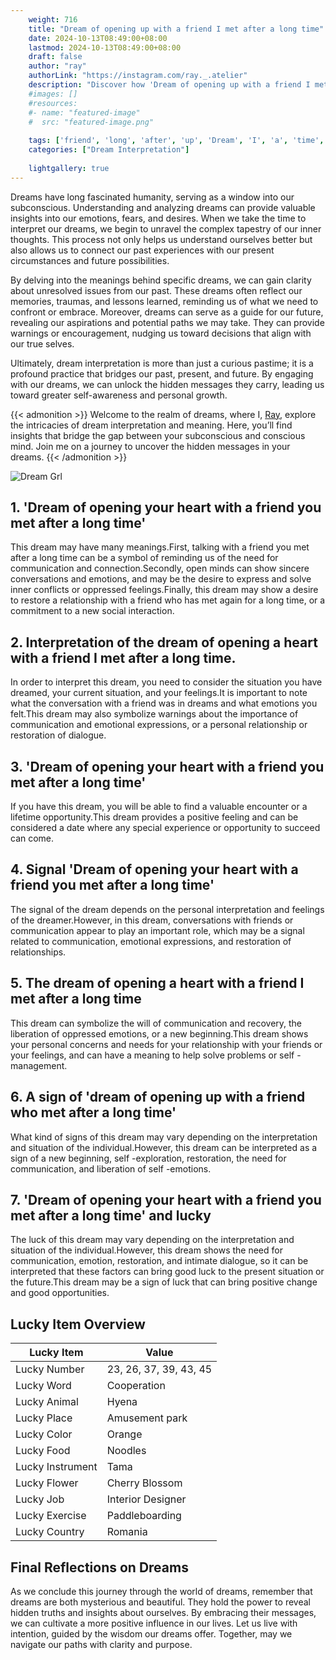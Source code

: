 ```yaml
---
    weight: 716
    title: "Dream of opening up with a friend I met after a long time"  # Assuming 'title' column exists
    date: 2024-10-13T08:49:00+08:00
    lastmod: 2024-10-13T08:49:00+08:00
    draft: false
    author: "ray"
    authorLink: "https://instagram.com/ray._.atelier"
    description: "Discover how 'Dream of opening up with a friend I met after a long time' can interpret your future and uncover its significant meanings in your life."
    #images: []
    #resources:
    #- name: "featured-image"
    #  src: "featured-image.png"
    
    tags: ['friend', 'long', 'after', 'up', 'Dream', 'I', 'a', 'time', 'opening', 'of', 'with', 'met']
    categories: ["Dream Interpretation"]
    
    lightgallery: true
---
```

    
Dreams have long fascinated humanity, serving as a window into our subconscious. Understanding and analyzing dreams can provide valuable insights into our emotions, fears, and desires. When we take the time to interpret our dreams, we begin to unravel the complex tapestry of our inner thoughts. This process not only helps us understand ourselves better but also allows us to connect our past experiences with our present circumstances and future possibilities.

By delving into the meanings behind specific dreams, we can gain clarity about unresolved issues from our past. These dreams often reflect our memories, traumas, and lessons learned, reminding us of what we need to confront or embrace. Moreover, dreams can serve as a guide for our future, revealing our aspirations and potential paths we may take. They can provide warnings or encouragement, nudging us toward decisions that align with our true selves.

Ultimately, dream interpretation is more than just a curious pastime; it is a profound practice that bridges our past, present, and future. By engaging with our dreams, we can unlock the hidden messages they carry, leading us toward greater self-awareness and personal growth.

{{< admonition >}}
Welcome to the realm of dreams, where I, [Ray](https://instagram.com/ray._.atelier), explore the intricacies of dream interpretation and meaning. Here, you’ll find insights that bridge the gap between your subconscious and conscious mind. Join me on a journey to uncover the hidden messages in your dreams.
{{< /admonition >}}

![Dream Grl](https://cdn.pixabay.com/photo/2017/11/02/03/35/gothic-2910057_1280.jpg "Dream Grl")

## 1. 'Dream of opening your heart with a friend you met after a long time'
This dream may have many meanings.First, talking with a friend you met after a long time can be a symbol of reminding us of the need for communication and connection.Secondly, open minds can show sincere conversations and emotions, and may be the desire to express and solve inner conflicts or oppressed feelings.Finally, this dream may show a desire to restore a relationship with a friend who has met again for a long time, or a commitment to a new social interaction.

## 2. Interpretation of the dream of opening a heart with a friend I met after a long time.
In order to interpret this dream, you need to consider the situation you have dreamed, your current situation, and your feelings.It is important to note what the conversation with a friend was in dreams and what emotions you felt.This dream may also symbolize warnings about the importance of communication and emotional expressions, or a personal relationship or restoration of dialogue.

## 3. 'Dream of opening your heart with a friend you met after a long time'
If you have this dream, you will be able to find a valuable encounter or a lifetime opportunity.This dream provides a positive feeling and can be considered a date where any special experience or opportunity to succeed can come.

## 4. Signal 'Dream of opening your heart with a friend you met after a long time'
The signal of the dream depends on the personal interpretation and feelings of the dreamer.However, in this dream, conversations with friends or communication appear to play an important role, which may be a signal related to communication, emotional expressions, and restoration of relationships.

## 5. The dream of opening a heart with a friend I met after a long time
This dream can symbolize the will of communication and recovery, the liberation of oppressed emotions, or a new beginning.This dream shows your personal concerns and needs for your relationship with your friends or your feelings, and can have a meaning to help solve problems or self -management.

## 6. A sign of 'dream of opening up with a friend who met after a long time'
What kind of signs of this dream may vary depending on the interpretation and situation of the individual.However, this dream can be interpreted as a sign of a new beginning, self -exploration, restoration, the need for communication, and liberation of self -emotions.

## 7. 'Dream of opening your heart with a friend you met after a long time' and lucky
The luck of this dream may vary depending on the interpretation and situation of the individual.However, this dream shows the need for communication, emotion, restoration, and intimate dialogue, so it can be interpreted that these factors can bring good luck to the present situation or the future.This dream may be a sign of luck that can bring positive change and good opportunities.

## Lucky Item Overview
| Lucky Item          | Value              |
|---------------|--------------------|
| Lucky Number        | 23, 26, 37, 39, 43, 45  |
| Lucky Word          | Cooperation |
| Lucky Animal        | Hyena |
| Lucky Place         | Amusement park     |
| Lucky Color         | Orange     |
| Lucky Food          | Noodles      |
| Lucky Instrument    | Tama |
| Lucky Flower        | Cherry Blossom    |
| Lucky Job           | Interior Designer       |
| Lucky Exercise      | Paddleboarding  |
| Lucky Country       | Romania    |


##  Final Reflections on Dreams

As we conclude this journey through the world of dreams, remember that dreams are both mysterious and beautiful. They hold the power to reveal hidden truths and insights about ourselves. By embracing their messages, we can cultivate a more positive influence in our lives. Let us live with intention, guided by the wisdom our dreams offer. Together, may we navigate our paths with clarity and purpose.
